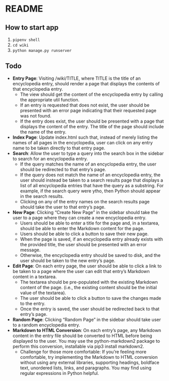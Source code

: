 # README

## How to start app
1. `pipenv shell`
2. `cd wiki`
2. `python manage.py runserver`

## Todo
- **Entry Page**: Visiting /wiki/TITLE, where TITLE is the title of an encyclopedia entry, should render a page that displays the contents of that encyclopedia entry.
    - The view should get the content of the encyclopedia entry by calling the appropriate util function.
    - If an entry is requested that does not exist, the user should be presented with an error page indicating that their requested page was not found.
    - If the entry does exist, the user should be presented with a page that displays the content of the entry. The title of the page should include the name of the entry.
- **Index Page**: Update index.html such that, instead of merely listing the names of all pages in the encyclopedia, user can click on any entry name to be taken directly to that entry page.
- **Search**: Allow the user to type a query into the search box in the sidebar to search for an encyclopedia entry.
    - If the query matches the name of an encyclopedia entry, the user should be redirected to that entry’s page.
    - If the query does not match the name of an encyclopedia entry, the user should instead be taken to a search results page that displays a list of all encyclopedia entries that have the query as a substring. For example, if the search query were ytho, then Python should appear in the search results.
    - Clicking on any of the entry names on the search results page should take the user to that entry’s page.
- **New Page**: Clicking “Create New Page” in the sidebar should take the user to a page where they can create a new encyclopedia entry.
    - Users should be able to enter a title for the page and, in a textarea, should be able to enter the Markdown content for the page.
    - Users should be able to click a button to save their new page.
    - When the page is saved, if an encyclopedia entry already exists with the provided title, the user should be presented with an error message.
    - Otherwise, the encyclopedia entry should be saved to disk, and the user should be taken to the new entry’s page.
- **Edit Page**: On each entry page, the user should be able to click a link to be taken to a page where the user can edit that entry’s Markdown content in a textarea.
    - The textarea should be pre-populated with the existing Markdown content of the page. (i.e., the existing content should be the initial value of the textarea).
    - The user should be able to click a button to save the changes made to the entry.
    - Once the entry is saved, the user should be redirected back to that entry’s page.
- **Random Page**: Clicking “Random Page” in the sidebar should take user to a random encyclopedia entry.
- **Markdown to HTML Conversion**: On each entry’s page, any Markdown content in the entry file should be converted to HTML before being displayed to the user. You may use the python-markdown2 package to perform this conversion, installable via pip3 install markdown2.
    - Challenge for those more comfortable: If you’re feeling more comfortable, try implementing the Markdown to HTML conversion without using any external libraries, supporting headings, boldface text, unordered lists, links, and paragraphs. You may find using regular expressions in Python helpful.